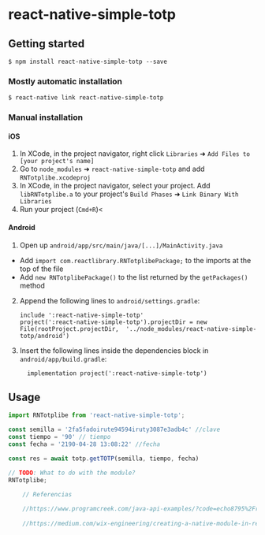 
# react-native-simple-totp

## Getting started

`$ npm install react-native-simple-totp --save`

### Mostly automatic installation

`$ react-native link react-native-simple-totp`

### Manual installation


#### iOS

1. In XCode, in the project navigator, right click `Libraries` ➜ `Add Files to [your project's name]`
2. Go to `node_modules` ➜ `react-native-simple-totp` and add `RNTotplibe.xcodeproj`
3. In XCode, in the project navigator, select your project. Add `libRNTotplibe.a` to your project's `Build Phases` ➜ `Link Binary With Libraries`
4. Run your project (`Cmd+R`)<

#### Android

1. Open up `android/app/src/main/java/[...]/MainActivity.java`
  - Add `import com.reactlibrary.RNTotplibePackage;` to the imports at the top of the file
  - Add `new RNTotplibePackage()` to the list returned by the `getPackages()` method
2. Append the following lines to `android/settings.gradle`:
  	```
  	include ':react-native-simple-totp'
  	project(':react-native-simple-totp').projectDir = new File(rootProject.projectDir, 	'../node_modules/react-native-simple-totp/android')
  	```
3. Insert the following lines inside the dependencies block in `android/app/build.gradle`:
  	```
      implementation project(':react-native-simple-totp')
  	```


## Usage
```javascript
import RNTotplibe from 'react-native-simple-totp';

const semilla = '2fa5fadoirute94594iruty3087e3adb4c' //clave
const tiempo = '90' // tiempo
const fecha = '2190-04-28 13:08:22' //fecha

const res = await totp.getTOTP(semilla, tiempo, fecha)

// TODO: What to do with the module?
RNTotplibe;
  
	// Referencias

	//https://www.programcreek.com/java-api-examples/?code=echo8795%2Freact-native-android-text-to-speech%2Freact-native-android-text-to-speech-master%2Fandroid%2Fsrc%2Fmain%2Fjava%2Fcom%2Fecho%2Freactandroidtts%2FRNAndroidTextToSpeechModule.java#
	
	//https://medium.com/wix-engineering/creating-a-native-module-in-react-native-93bab0123e46


```